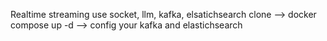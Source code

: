 Realtime streaming use socket, llm, kafka, elsatichsearch
clone --> docker compose up -d --> config your kafka and elastichsearch
